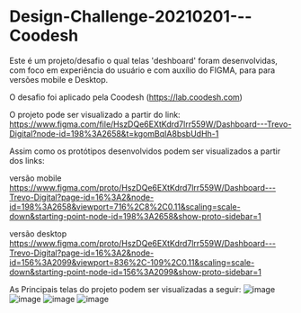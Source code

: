# Design-Challenge-20210201---Coodesh
 Este é um projeto/desafio o qual telas 'deshboard' foram desenvolvidas, com foco em experiência do usuário e com auxílio do FIGMA, para para versões mobile e Desktop.
 
 O desafio foi aplicado pela Coodesh (https://lab.coodesh.com)


O projeto pode ser visualizado a partir do link: https://www.figma.com/file/HszDQe6EXtKdrd7lrr559W/Dashboard---Trevo-Digital?node-id=198%3A2658&t=kgomBqIA8bsbUdHh-1

Assim como os protótipos desenvolvidos podem ser visualizados a partir dos links:

versão mobile
https://www.figma.com/proto/HszDQe6EXtKdrd7lrr559W/Dashboard---Trevo-Digital?page-id=16%3A2&node-id=198%3A2658&viewport=716%2C8%2C0.11&scaling=scale-down&starting-point-node-id=198%3A2658&show-proto-sidebar=1

versão desktop
https://www.figma.com/proto/HszDQe6EXtKdrd7lrr559W/Dashboard---Trevo-Digital?page-id=16%3A2&node-id=156%3A2099&viewport=836%2C-109%2C0.11&scaling=scale-down&starting-point-node-id=156%3A2099&show-proto-sidebar=1


As Principais telas do projeto podem ser visualizadas a seguir:
![image](https://user-images.githubusercontent.com/81198722/212669894-63035d34-0699-4e3d-8ce7-77f435ad53d4.png)
![image](https://user-images.githubusercontent.com/81198722/212670135-4e1c94ae-58d3-430e-a9c7-0e3690a1115a.png)
![image](https://user-images.githubusercontent.com/81198722/212670390-b09c2239-dffa-4afd-8491-99bfe5a54059.png)
![image](https://user-images.githubusercontent.com/81198722/212670548-d36021ce-98f4-47fc-b9e5-ec753c4aee7b.png)

